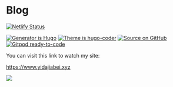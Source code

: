 # Blog

[![Netlify Status](https://api.netlify.com/api/v1/badges/97b3c50b-ef38-4cf3-9d47-7072043dba30/deploy-status)](https://app.netlify.com/sites/yidajiabei/deploys)

[![Generator is Hugo](https://img.shields.io/badge/Generator%20is-Hugo-ff4088?&logo=hugo)](https://github.com/gohugoio/hugo)
[![Theme is hugo-coder](https://img.shields.io/badge/Theme%20is-hugo--coder-2a6df4)](https://github.com/luizdepra/hugo-coder)
[![Source on GitHub](https://img.shields.io/badge/Source%20on-GitHub-181717?&logo=github)](https://github.com/yidajiabei/yidajiabei.xyz)
[![Gitpod ready-to-code](https://img.shields.io/badge/Gitpod-ready--to--code-blue?logo=gitpod)](https://gitpod.io/#https://github.com/yidajiabei/yidajiabei)

You can visit this link to watch my site:

https://www.yidajiabei.xyz

<a rel="license" href="http://creativecommons.org/licenses/by-nc-sa/4.0/"><img style="border-width:0" src="https://i.creativecommons.org/l/by-nc-sa/4.0/88x31.png" /></a>
